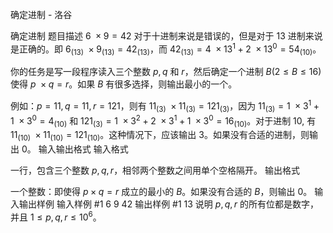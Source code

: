 



确定进制 - 洛谷














确定进制
题目描述
$6\ \times 9=42$ 对于十进制来说是错误的，但是对于 $13$ 进制来说是正确的。即 $6_{(13)}\ \times 9_{(13)}=42_{(13)}$，而 $42_{(13)}=4\ \times 13^1+2\ \times 13^0=54_{(10)}$。

你的任务是写一段程序读入三个整数 $p,q$ 和 $r$，然后确定一个进制 $B(2 \le B \le 16)$ 使得 $p\ \times q=r$。如果 $B$ 有很多选择，则输出最小的一个。

例如：$p=11,q=11,r=121$，则有 $11_{(3)}\ \times 11_{(3)}=121_{(3)}$，因为 $11_{(3)}=1\ \times 3^1+1\ \times 3^0=4_{(10)}$ 和 $121_{(3)}=1\ \times 3^2+2\ \times 3^1+1\ \times 3^0=16_{(10)}$。对于进制 $10,$ 有 $11_{(10)}\ \times 11_{(10)}=121_{(10)}$。这种情况下，应该输出 $3$。如果没有合适的进制，则输出 $0$。
输入输出格式
输入格式

一行，包含三个整数 $p,q,r$，相邻两个整数之间用单个空格隔开。
输出格式

一个整数：即使得 $p \times q=r$ 成立的最小的 $B$。如果没有合适的 $B$，则输出 $0$。
输入输出样例
输入样例 #1
6 9 42
输出样例 #1
13
说明
$p,q,r$ 的所有位都是数字，并且 $1 \le p,q,r \le 10^6$。






